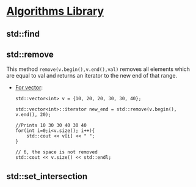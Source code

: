 # [Algorithms Library](https://en.cppreference.com/w/cpp/algorithm)
## std::find

## std::remove
This method `remove(v.begin(),v.end(),val)` removes all elements which are equal to val and returns an iterator to the new end of that range.
* [For vector](https://iq.opengenus.org/ways-to-remove-elements-from-vector-cpp/):
    ```
    std::vector<int> v = {10, 20, 20, 30, 30, 40};

    std::vector<int>::iterator new_end = std::remove(v.begin(), v.end(), 20);

    //Prints 10 30 30 40 30 40
    for(int i=0;i<v.size(); i++){
        std::cout << v[i] << " ";
    }

    // 6, the space is not removed
    std::cout << v.size() << std::endl; 
    ```

## std::set_intersection
